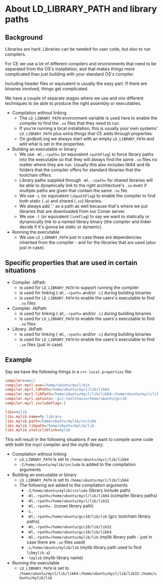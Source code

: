 # About LD_LIBRARY_PATH and library paths

## Background

Libraries are hard. Libraries can be needed for user code, but also to run compilers.

For CE we use a lot of different compilers and environments that need to be separated from the OS's installation, and
that makes things more complicated than just building with your standard OS's compiler.

Including header files or equivalent is usually the easy part. If there are binaries involved, things get complicated.

We have a couple of separate stages where we use and mix different techniques to be able to produce the right assembly
or executables.

- Compilation without linking
  - The `LD_LIBRARY_PATH` environment variable is used here to enable the compiler to find the `.so` files that they
    need to run.
  - If you're running a local installation, this is usually your own systems' `LD_LIBRARY_PATH` plus extra things that
    CE adds through properties.
  - On godbolt.org we always start with an empty `LD_LIBRARY_PATH` and add what is set in the properties.
- Building an executable or binary
  - We use `-Wl,-rpath=` (or equivalent `rpathFlag`) to force library paths into the executable so that they will always
    find the same `.so` files no matter where they are run. Usually this also includes lib64 and lib folders that the
    compiler offers for standard libraries that the toolchain offers.
  - Library paths supplied through `-Wl,-rpath=` for shared libraries will be able to dynamically link to the right
    architecture's `.so` even if multiple paths are given that contain the same `.so` file.
  - We use `-L` (or equivalent `libpathFlag`) to enable the compiler to find both static (`.a`) and shared (`.so`)
    libraries.
  - We always add '.' as a path as well because that's where we put libraries that are downloaded from our Conan server.
  - We use `-l` (or equivalent `linkFlag`) to say we want to statically or dynamically link to a named library binary
    (the compiler and linker decide if it's gonna be static or dynamic).
- Running the executable
  - We use `LD_LIBRARY_PATH` just in case these are dependencies inherited from the compiler - and for the libraries
    that are used (also just in case).

## Specific properties that are used in certain situations

- Compiler .ldPath
  - is used for `LD_LIBRARY_PATH` to support running the compiler
  - is used for linking (`-Wl,-rpath=` and/or `-L`) during building binaries
  - is used for `LD_LIBRARY_PATH` to enable the users's executable to find `.so` files
- Compiler .libPath
  - is used for linking (`-Wl,-rpath=` and/or `-L`) during building binaries
  - is used for `LD_LIBRARY_PATH` to enable the users's executable to find `.so` files
- Library .libPath
  - is used for linking (`-Wl,-rpath=` and/or `-L`) during building binaries
  - is used for `LD_LIBRARY_PATH` to enable the users's executable to find `.so` files (just in case)

## Example

Say we have the following things in a `c++.local.properties` file:

```INI
compilers=mycl
compiler.mycl.exe=/home/ubuntu/mycl/bin
compiler.mycl.ldPath=/home/ubuntu/mycl/lib/lib64
compiler.mycl.libPath=/home/ubuntu/mycl/lib/lib64:/home/ubuntu/mycl/lib/lib32
compiler.mycl.options=--gcc-toolchain=/home/ubuntu/gcc10
compiler.mycl.includeFlag=-I

libs=mylib
libs.mylib.name=My library
libs.mylib.path=/home/ubuntu/mylib/include
libs.mylib.libpath=/home/ubuntu/mylib/lib
libs.mylib.staticliblink=mylib
```

This will result in the following situations if we want to compile some code with both the mycl compiler and the mylib
library:

- Compilation without linking
  - `LD_LIBRARY_PATH` is set to `/home/ubuntu/mycl/lib/lib64`
  - `-I/home/ubuntu/mylib/include` is added to the compilation arguments
- Building an executable or binary
  - `LD_LIBRARY_PATH` is set to `/home/ubuntu/mycl/lib/lib64`
  - The following are added to the compilation arguments
    - `-I/home/ubuntu/mylib/include` (library include path)
    - `-Wl,-rpath=/home/ubuntu/mycl/lib/lib64` (compiler library paths)
    - `-Wl,-rpath=/home/ubuntu/mycl/lib/lib32`
    - `-Wl,-rpath=.` (conan library path)
    - `-L.`
    - `-Wl,-rpath=/home/ubuntu/gcc10/lib/lib` (gcc toolchain library paths)
    - `-Wl,-rpath=/home/ubuntu/gcc10/lib/lib32`
    - `-Wl,-rpath=/home/ubuntu/gcc10/lib/lib64`
    - `-Wl,-rpath=/home/ubuntu/mylib/lib` (mylib library path - just in case there are `.so` files used)
    - `-L/home/ubuntu/mylib/lib` (mylib library path used to find `libmylib.a`)
    - `-lmylib` (mylib library name)
- Running the executable
  - `LD_LIBRARY_PATH` is set to `/home/ubuntu/mycl/lib/lib64:/home/ubuntu/mycl/lib/lib32:/home/ubuntu/mylib/lib`
